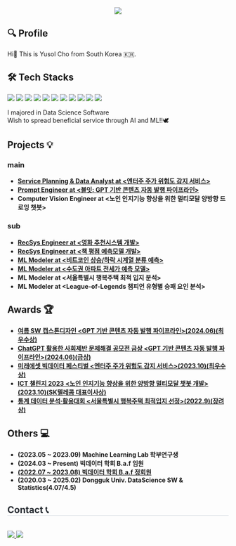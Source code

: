<div align="center">
    <img src="https://capsule-render.vercel.app/api?type=waving&color=gradient&height=180&text=Hi%20there!%20I'm%20Yusol%20&animation=&fontColor=ffffff&fontSize=40" />
</div>

## 🔍 Profile
Hi👋 This is Yusol Cho from South Korea 🇰🇷.

## 🛠️ Tech Stacks
<p align="left">
    <img src="https://img.shields.io/badge/Python-3776AB?style=flat-square&logo=Python&logoColor=white">
    <img src="https://img.shields.io/badge/PyTorch-EE4C2C?style=flat-square&logo=PyTorch&logoColor=white">
    <img src="https://img.shields.io/badge/Tensorflow-FF6F00?style=flat-square&logo=Tensorflow&logoColor=white">
    <img src="https://img.shields.io/badge/MySQL-4479A1?style=flat-square&logo=MySQL&logoColor=white">
    <img src="https://img.shields.io/badge/Selenium-43B02A?style=flat-square&logo=Selenium&logoColor=white">
    <img src="https://img.shields.io/badge/Docker-2496ED?style=flat-square&logo=Docker&logoColor=white">
    <img src="https://img.shields.io/badge/C++-00599C?style=flat-square&logo=C%2B%2B&logoColor=white">
    <img src="https://img.shields.io/badge/Linux-FCC624?style=flat-square&logo=Linux&logoColor=white">
    <img src="https://img.shields.io/badge/Notion-000000?style=flat-square&logo=Notion&logoColor=white">
    <img src="https://img.shields.io/badge/Slack-4A154B?style=flat-square&logo=Slack&logoColor=white">
    <img src="https://img.shields.io/badge/Figma-F24E1E?style=flat-square&logo=Figma&logoColor=white">
</p>

I majored in Data Science Software<br>
Wish to spread beneficial service through AI and ML!!🕊

## Projects 💡
### main
- **[Service Planning & Data Analyst at <엔터주 주가 위험도 감지 서비스>](https://github.com/YusolCho/K-POP_Stock_Prediction)**
- **[Prompt Engineer at <블잇: GPT 기반 콘텐츠 자동 발행 파이프라인>](https://github.com/YusolCho/BL-IT)**
- **Computer Vision Engineer at <노인 인지기능 향상을 위한 멀티모달 양방향 드로잉 챗봇>**

### sub
- **[RecSys Engineer at <영화 추천시스템 개발>](https://github.com/boostcampaitech7/level2-recsys-movierecommendation-recsys-02-lv3)**
- **[RecSys Engineer at <책 평점 예측모델 개발>](https://github.com/boostcampaitech7/level2-bookratingprediction-recsys-08)**
- **[ML Modeler at <비트코인 상승/하락 시계열 분류 예측>](https://github.com/boostcampaitech7/level1-classificationinmachinelearning-recsys-08)**
- **[ML Modeler at <수도권 아파트 전세가 예측 모델>](https://github.com/boostcampaitech7/level2-competitiveds-recsys-08)**
- **ML Modeler at <서울특별시 행복주택 최적 입지 분석>**
- **ML Modeler at <League-of-Legends 챔피언 유형별 승패 요인 분석>**

## Awards 🏆
- **[여름 SW 캡스톤디자인 <GPT 기반 콘텐츠 자동 발행 파이프라인>(2024.06)(최우수상)](https://github.com/YusolCho/Certificates/blob/main/2024%E1%84%8B%E1%85%A7%E1%84%85%E1%85%B3%E1%86%B7SW%E1%84%8F%E1%85%A2%E1%86%B8%E1%84%89%E1%85%B3%E1%84%90%E1%85%A9%E1%86%AB%E1%84%83%E1%85%B5%E1%84%8C%E1%85%A1%E1%84%8B%E1%85%B5%E1%86%AB.png)**
- **[ChatGPT 활용한 사회제반 문제해결 공모전 금상 <GPT 기반 콘텐츠 자동 발행 파이프라인>(2024.06)(금상)](https://github.com/YusolCho/Certificates/blob/main/2024%20ChatGPT%20%E1%84%92%E1%85%AA%E1%86%AF%E1%84%8B%E1%85%AD%E1%86%BC%E1%84%92%E1%85%A1%E1%86%AB%20%E1%84%89%E1%85%A1%E1%84%92%E1%85%AC%E1%84%8C%E1%85%A6%E1%84%87%E1%85%A1%E1%86%AB%20%E1%84%86%E1%85%AE%E1%86%AB%E1%84%8C%E1%85%A6%E1%84%92%E1%85%A2%E1%84%80%E1%85%A7%E1%86%AF%20_%20%E1%84%8B%E1%85%B5%E1%86%AB%E1%84%86%E1%85%AE%E1%86%AB%E1%84%89%E1%85%A1%E1%84%92%E1%85%AC%E1%84%89%E1%85%A5%E1%86%BC%E1%84%80%E1%85%AA%20EXPO.png)**
- **[미래에셋 빅데이터 페스티벌 <엔터주 주가 위험도 감지 서비스>(2023.10)(최우수상)](https://github.com/YusolCho/Certificates/blob/main/2023%20%E1%84%86%E1%85%B5%E1%84%85%E1%85%A2%E1%84%8B%E1%85%A6%E1%84%89%E1%85%A6%E1%86%BA%E1%84%8C%E1%85%B3%E1%86%BC%E1%84%80%E1%85%AF%E1%86%AB%20%E1%84%87%E1%85%B5%E1%86%A8%E1%84%83%E1%85%A6%E1%84%8B%E1%85%B5%E1%84%90%E1%85%A5%20%E1%84%91%E1%85%A6%E1%84%89%E1%85%B3%E1%84%90%E1%85%B5%E1%84%87%E1%85%A5%E1%86%AF.png)**
- **[ICT 챌린지 2023 <노인 인지기능 향상을 위한 양방향 멀티모달 챗봇 개발>(2023.10)(SK텔레콤 대표이사상)](https://github.com/YusolCho/Certificates/blob/main/ICT%E1%84%8E%E1%85%A2%E1%86%AF%E1%84%85%E1%85%B5%E1%86%AB%E1%84%8C%E1%85%B52023.png)**
- **[통계 데이터 분석·활용대회 <서울특별시 행복주택 최적입지 선정>(2022.9)(장려상)](https://github.com/YusolCho/Certificates/blob/main/2022%E1%84%90%E1%85%A9%E1%86%BC%E1%84%80%E1%85%A8%E1%84%83%E1%85%A6%E1%84%8B%E1%85%B5%E1%84%90%E1%85%A5%E1%84%87%E1%85%AE%E1%86%AB%E1%84%89%E1%85%A5%E1%86%A8%E1%84%92%E1%85%AA%E1%86%AF%E1%84%8B%E1%85%AD%E1%86%BC%E1%84%83%E1%85%A2%E1%84%92%E1%85%AC.png)**

## Others 💻
- **(2023.05 ~ 2023.09) Machine Learning Lab 학부연구생**
- **(2024.03 ~ Present) 빅데이터 학회 B.a.f 임원**
- **[(2022.07 ~ 2023.08) 빅데이터 학회 B.a.f 정회원](https://www.dgubaf.com/)**
- **(2020.03 ~ 2025.02) Dongguk Univ. DataScience SW & Statistics(4.07/4.5)**

<h2 style="border-bottom: 1px solid #d8dee4; color: #282d33;"> Contact 📞 </h2> <br> 
<div style="text-align: left;"> 
    <a href="https://confused-barometer-6bd.notion.site/_yusol-e15d11ed88dc494cbf8e9f6358d63621">
        <img src="https://img.shields.io/badge/Notion-000000?style=flat-square&logo=Notion&logoColor=white&link=https://confused-barometer-6bd.notion.site/_yusol-e15d11ed88dc494cbf8e9f6358d63621">
    </a>
    <a href="mailto:yusol2001@gmail.com">
        <img src="https://img.shields.io/badge/Gmail-EA4335?style=flat-square&logo=Gmail&logoColor=white&link=mailto:yusol2001@gmail.com">
    </a>
</div> <br>
<div style="text-align: left;"></div>
